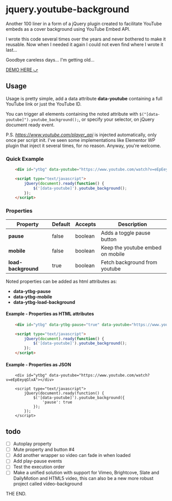 # jquery.youtube-background

Another 100 liner in a form of a jQuery plugin created to facilitate YouTube embeds as a cover background using YouTube Embed API.

I wrote this code several times over the years and never bothered to make it reusable. Now when I needed it again I could not even find where I wrote it last...

Goodbye careless days... I'm getting old...

[DEMO HERE ⤻](http://stamat.github.io/jquery.youtube-background/)

## Usage

Usage is pretty simple, add a data attribute **data-youtube** containing a full YouTube link or just the YouTube ID.

You can trigger all elements containing the noted attribute with `$("[data-youtube]").youtube_background();`, or specify your selector, on jQuery document ready event.

P.S. *https://www.youtube.com/player_api* is injected automatically, only once per script init. I've seen some implementations like Elementor WP plugin that inject it several times, for no reason. Anyway, you're welcome.

### Quick Example

```html
    <div id="ytbg" data-youtube="https://www.youtube.com/watch?v=eEpEeyqGlxA"></div>

    <script type="text/javascript">
        jQuery(document).ready(function() {
            $('[data-youtube]').youtube_background();
        });
    </script>
```
### Properties

Property | Default | Accepts | Description
-------- | ------- | ------- | -----------
**pause** | false | boolean | Adds a toggle pause button
**mobile** | false | boolean | Keep the youtube embed on mobile
**load-background** | true | boolean | Fetch background from youtube

Noted properties can be added as html attributes as:

* **data-ytbg-pause**
* **data-ytbg-mobile**
* **data-ytbg-load-background**

#### Example - Properties as HTML attributes

```html
    <div id="ytbg" data-ytbg-pause="true" data-youtube="https://www.youtube.com/watch?v=eEpEeyqGlxA"></div>

    <script type="text/javascript">
        jQuery(document).ready(function() {
            $('[data-youtube]').youtube_background();
        });
    </script>
```

#### Example - Properties as JSON

```
    <div id="ytbg" data-youtube="https://www.youtube.com/watch?v=eEpEeyqGlxA"></div>

    <script type="text/javascript">
        jQuery(document).ready(function() {
            $('[data-youtube]').youtube_background({
				'pause': true
			});
        });
    </script>
```

## todo
- [ ] Autoplay property
- [ ] Mute property and button #4
- [ ] Add another wrapper so video can fade in when loaded
- [ ] Add play-pause events
- [ ] Test the execution order
- [ ] Make a unified solution with support for Vimeo, Brightcove, Slate and DailyMotion and HTML5 video, this can also be a new more robust project called video-background

THE END.

